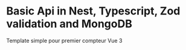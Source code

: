 # Basic Api in Nest, Typescript, Zod validation and MongoDB
Template simple pour premier compteur Vue 3